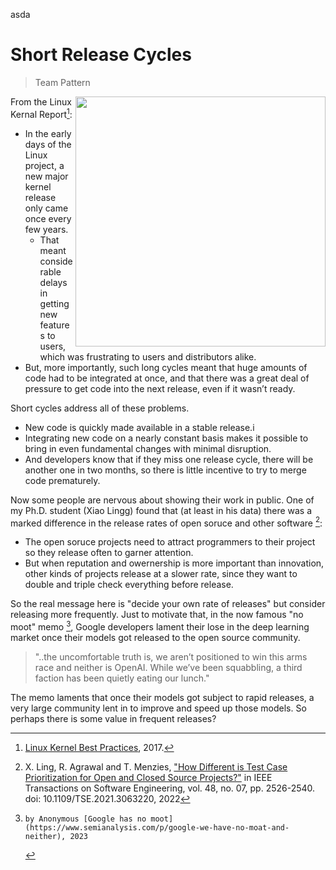 asda

# Short Release Cycles
> Team Pattern

<img width=400 align=right 
src="releastOfren.png">

From the Linux Kernal Report[^kernel]:

- In the early days of the Linux project, a new major kernel release
only came once every few years. 
  - That meant considerable delays in
getting new features to users, which was frustrating to users and
distributors alike. 
- But, more importantly, such long cycles meant
that huge amounts of code had to be integrated at once, and that
there was a great deal of pressure to get code into the next release,
even if it wasn’t ready.

Short cycles address all of these problems. 
- New code is quickly
made available in a stable release.i
- Integrating new code on a nearly
constant basis makes it possible to bring in even fundamental changes
with minimal disruption. 
- And developers know that if they miss one
release cycle, there will be another one in two months, so there
is little incentive to try to merge code prematurely.

Now some people are nervous about showing their work in public.
One of my Ph.D. student (Xiao Lingg) found that (at least in his data)
there was a marked difference in the release rates of open soruce
and other software [^xiao]:
- The open soruce projects need to attract programmers to their project
  so they release often to garner attention.
- But when reputation and owernership is more important than innovation,
  other kinds of projects release at a slower rate, since they want to
  double and triple check everything before release.

So the real message here is "decide your own rate of releases" but consider
releasing more frequently. Just to motivate that, in the now famous 
"no moot" memo [^moot], Google developers lament  their lose in the deep
learning market once their models got released to the open source community.

> "..the uncomfortable truth is, we aren’t positioned to win this
arms race and neither is OpenAI. While we’ve been squabbling, a
third faction has been quietly eating our lunch."

The memo laments that once their models got subject to rapid releases,
a very large community lent in to improve and speed up those models. So
perhaps there is some value in frequent releases?


[^kernel]: [Linux Kernel Best Practices](https://go.pardot.com/l/6342/2017-10-24/3xr3f2/6342/188781/Publication_LinuxKernelReport_2017.pdf), 2017.
[^moot]:    by Anonymous [Google has no moot](https://www.semianalysis.com/p/google-we-have-no-moat-and-neither), 2023
[^xiao]: X. Ling, R. Agrawal and T. Menzies, ["How Different is Test Case Prioritization for Open and Closed Source Projects?"](https://arxiv.org/pdf/2008.00612.pdf) in IEEE Transactions on Software Engineering, vol. 48, no. 07, pp. 2526-2540.
doi: 10.1109/TSE.2021.3063220, 2022
